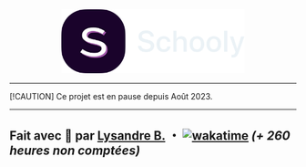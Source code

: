 <div align="center">
  <img src="https://github.com/Shuvlyy/schooly/blob/main/media/Banner.png?raw=true" height="112" alt="Schooly banner">
</div>

---

[!CAUTION]
Ce projet est en pause depuis Août 2023.

---

## Fait avec 💜 par [Lysandre B.](https://github.com/Shuvlyy) ・ [![wakatime](https://wakatime.com/badge/user/2f50fe6c-0368-4bef-aa01-3a67193b63f8/project/d8d9199e-c0c3-482c-a3a2-0c434c2b9526.svg)](https://wakatime.com/badge/user/2f50fe6c-0368-4bef-aa01-3a67193b63f8/project/d8d9199e-c0c3-482c-a3a2-0c434c2b9526) *(+ 260 heures non comptées)*
